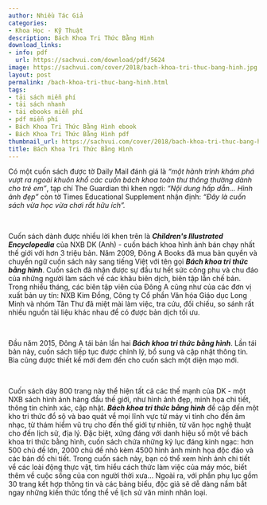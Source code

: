```yaml
---
author: Nhiều Tác Giả
categories:
- Khoa Học - Kỹ Thuật
description: Bách Khoa Tri Thức Bằng Hình
download_links:
- info: pdf
  url: https://sachvui.com/download/pdf/5624
image: https://sachvui.com/cover/2018/bach-khoa-tri-thuc-bang-hinh.jpg
layout: post
permalink: /bach-khoa-tri-thuc-bang-hinh.html
tags:
- tải sách miễn phí
- tải sách nhanh
- tải ebooks miễn phí
- pdf miễn phí
- Bách Khoa Tri Thức Bằng Hình ebook
- Bách Khoa Tri Thức Bằng Hình pdf
thumbnail_url: https://sachvui.com/cover/2018/bach-khoa-tri-thuc-bang-hinh.jpg
title: Bách Khoa Tri Thức Bằng Hình
---
```


 <div class="item-desc text-justify"> <p>Có một cuốn sách được tờ Daily Mail đánh giá là <em>“một hành trình khám phá vượt ra ngoài khuôn khổ các cuốn bách khoa toàn thư thông thường dành cho trẻ em”</em>, tạp chí The Guardian thì khen ngợi: <em>“Nội dung hấp dẫn... Hình ảnh đẹp”</em> còn tờ Times Educational Supplement nhận định: <em>“Đây là cuốn sách vừa học vừa chơi rất hữu ích”.</em></p><p> </p><p>Cuốn sách dành được nhiều lời khen trên là <strong><em>Children's Illustrated Encyclopedia</em></strong> của NXB DK (Anh) - cuốn bách khoa hình ảnh bán chạy nhất thế giới với hơn 3 triệu bản. Năm 2009, Đông A Books đã mua bản quyền và chuyển ngữ cuốn sách này sang tiếng Việt với tên gọi <strong><em>Bách khoa tri thức bằng hình</em></strong>. Cuốn sách đã nhận được sự đầu tư hết sức công phu và chu đáo của những người làm sách về các khâu biên dịch, biên tập lẫn chế bản. Trong nhiều tháng, các biên tập viên của Đông A cũng như của các đơn vị xuất bản uy tín: NXB Kim Đồng, Công ty Cổ phần Văn hóa Giáo dục Long Minh và nhóm Tân Thư đã miệt mài làm việc, tra cứu, đối chiếu, so sánh rất nhiều nguồn tài liệu khác nhau để có được bản dịch tối ưu.</p><p> </p><p>Đầu năm 2015, Đông A tái bản lần hai <strong><em>Bách khoa tri thức bằng hình</em></strong>. Lần tái bản này, cuốn sách tiếp tục được chỉnh lý, bổ sung và cập nhật thông tin. Bìa cũng được thiết kế mới đem đến cho cuốn sách một diện mạo mới.</p><p> </p><p>Cuốn sách dày 800 trang này thể hiện tất cả các thế mạnh của DK - một NXB sách hình ảnh hàng đầu thế giới, như hình ảnh đẹp, minh họa chi tiết, thông tin chính xác, cập nhật. <strong><em>Bách khoa tri thức bằng hình</em></strong> đề cập đến một kho tri thức đồ sộ và bao quát về mọi lĩnh vực từ máy vi tính cho đến âm nhạc, từ thám hiểm vũ trụ cho đến thế giới tự nhiên, từ văn học nghệ thuật cho đến lịch sử, địa lý. Đặc biệt, xứng đáng với danh hiệu số một về bách khoa tri thức bằng hình, cuốn sách chứa những kỷ lục đáng kinh ngạc: hơn 500 chủ đề lớn, 2000 chủ đề nhỏ kèm 4500 hình ảnh minh họa độc đáo và các bản đồ chi tiết. Trong cuốn sách này, bạn có thể xem hình ảnh chi tiết về các loài động thực vật, tìm hiểu cách thức làm việc của máy móc, biết thêm về cuộc sống của con người thời xưa… Ngoài ra, với phần phụ lục gồm 30 trang kết hợp thông tin và các bảng biểu, độc giả sẽ dễ dàng nắm bắt ngay những kiến thức tổng thể về lịch sử văn minh nhân loại.</p> </div>